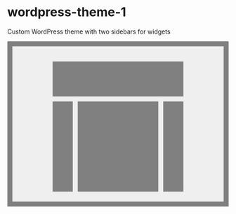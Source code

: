 # wordpress-theme-1
Custom WordPress theme with two sidebars for widgets

![Screenshot](screenshot.png)
